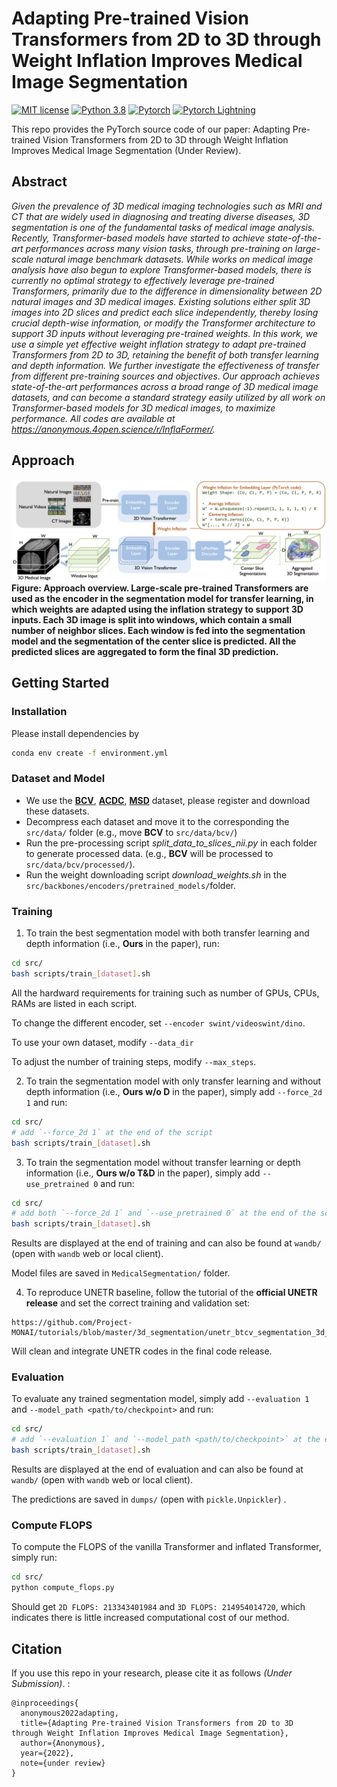 # Adapting Pre-trained Vision Transformers from 2D to 3D through Weight Inflation Improves Medical Image Segmentation

[![MIT license](https://img.shields.io/badge/License-MIT-blue.svg)](https://lbesson.mit-license.org/)
[![Python 3.8](https://img.shields.io/badge/python-3.8-blue.svg)](https://www.python.org/downloads/release/python-3811/)
[![Pytorch](https://img.shields.io/badge/Pytorch-1.7-red.svg)](https://pytorch.org/get-started/previous-versions/#v171)
[![Pytorch Lightning](https://img.shields.io/badge/PyTorch--Lightning-1.4-red.svg)](https://pytorch-lightning.readthedocs.io/en/1.4.9/)

This repo provides the PyTorch source code of our paper: 
Adapting Pre-trained Vision Transformers from 2D to 3D through Weight Inflation Improves Medical Image Segmentation (Under Review). 

## Abstract

*Given the prevalence of 3D medical imaging technologies such as MRI and CT that are widely used in diagnosing and treating diverse diseases, 3D segmentation is one of the fundamental tasks of medical image analysis. Recently, Transformer-based models have started to achieve state-of-the-art performances across many vision tasks, through pre-training on large-scale natural image benchmark datasets. While works on medical image analysis have also begun to explore Transformer-based models, there is currently no optimal strategy to effectively leverage pre-trained Transformers, primarily due to the difference in dimensionality between 2D natural images and 3D medical images. Existing solutions either split 3D images into 2D slices and predict each slice independently, thereby losing crucial depth-wise information, or modify the Transformer architecture to support 3D inputs without leveraging pre-trained weights. In this work, we use a simple yet effective weight inflation strategy to adapt pre-trained Transformers from 2D to 3D, retaining the benefit of both transfer learning and depth information. We further investigate the effectiveness of transfer from different pre-training sources and objectives. Our approach achieves state-of-the-art performances across a broad range of 3D medical image datasets, and can become a standard strategy easily utilized by all work on Transformer-based models for 3D medical images, to maximize performance. All codes are available at https://anonymous.4open.science/r/InflaFormer/.*

## Approach

![](./docs/figures/approach.png)
**Figure: Approach overview. Large-scale pre-trained Transformers are used as the encoder in the segmentation model for transfer learning, in which weights are adapted using the inflation strategy to support 3D inputs. Each 3D image is split into windows, which contain a small number of neighbor slices. Each window is fed into the segmentation model and the segmentation of the center slice is predicted. All the predicted slices are aggregated to form the final 3D prediction.**

## Getting Started

### Installation

Please install dependencies by

```bash
conda env create -f environment.yml
```

### Dataset and Model

- We use the **[BCV](https://www.synapse.org/\#!Synapse:syn3193805/wiki/217789)**, **[ACDC](https://www.creatis.insa-lyon.fr/Challenge/acdc/)**, **[MSD](https://drive.google.com/file/d/1jzeNU1EKnK81PyTsrx0ujfNl-t0Jo8uE/view?usp=sharing)** dataset, please register and download these datasets.
- Decompress each dataset and move it to the corresponding the `src/data/` folder (e.g., move **BCV** to `src/data/bcv/`)
- Run the pre-processing script *split_data_to_slices_nii.py* in each folder to generate processed data. (e.g., **BCV** will be processed to `src/data/bcv/processed/`).
- Run the weight downloading script *download_weights.sh* in the `src/backbones/encoders/pretrained_models/`folder.

### Training

1. To train the best segmentation model with both transfer learning and depth information (i.e., **Ours** in the paper), run:

```bash
cd src/
bash scripts/train_[dataset].sh
```

All the hardward requirements for training such as number of GPUs, CPUs, RAMs are listed in each script.

To change the different encoder, set `--encoder swint/videoswint/dino`.

To use your own dataset, modify `--data_dir`

To adjust the number of training steps, modify `--max_steps`.

2. To train the segmentation model with only transfer learning and without depth information (i.e., **Ours w/o D** in the paper), simply add `--force_2d 1` and run:

```bash
cd src/
# add `--force_2d 1` at the end of the script
bash scripts/train_[dataset].sh
```

3. To train the segmentation model without transfer learning or depth information (i.e., **Ours w/o T&D** in the paper), simply add `--use_pretrained 0` and run:

```bash
cd src/
# add both `--force_2d 1` and `--use_pretrained 0` at the end of the script
bash scripts/train_[dataset].sh
```

Results are displayed at the end of training and can also be found at `wandb/` (open with `wandb` web or local client).

Model files are saved in `MedicalSegmentation/` folder. 

4. To reproduce UNETR baseline, follow the tutorial of the **official UNETR release** and set the correct training and validation set:

```
https://github.com/Project-MONAI/tutorials/blob/master/3d_segmentation/unetr_btcv_segmentation_3d_lightning.ipynb
```

Will clean and integrate UNETR codes in the final code release.

### Evaluation

To evaluate any trained segmentation model, simply add `--evaluation 1` and `--model_path <path/to/checkpoint>` and run:

```bash
cd src/
# add `--evaluation 1` and `--model_path <path/to/checkpoint>` at the end of the script
bash scripts/train_[dataset].sh
```

Results are displayed at the end of evaluation and can also be found at `wandb/` (open with `wandb` web or local client).

The predictions are saved in `dumps/` (open with `pickle.Unpickler`) .

### Compute FLOPS

To compute the FLOPS of the vanilla Transformer and inflated Transformer, simply run:

```bash
cd src/
python compute_flops.py
```

Should get `2D FLOPS: 213343401984` and `3D FLOPS: 214954014720`, which indicates there is little increased computational cost of our method.

## Citation
If you use this repo in your research, please cite it as
follows *(Under Submission)*. :
```
@inproceedings{
  anonymous2022adapting,
  title={Adapting Pre-trained Vision Transformers from 2D to 3D through Weight Inflation Improves Medical Image Segmentation},
  author={Anonymous},
  year={2022},
  note={under review}
}
```
